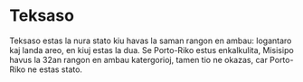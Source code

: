 # Teksaso

Teksaso estas la nura stato kiu havas la saman rangon en ambau: logantaro kaj
landa areo, en kiuj estas la dua. Se Porto-Riko estus enkalkulita, Misisipo
havus la 32an rangon en ambau katergorioj, tamen tio ne okazas, car Porto-Riko
ne estas stato.

